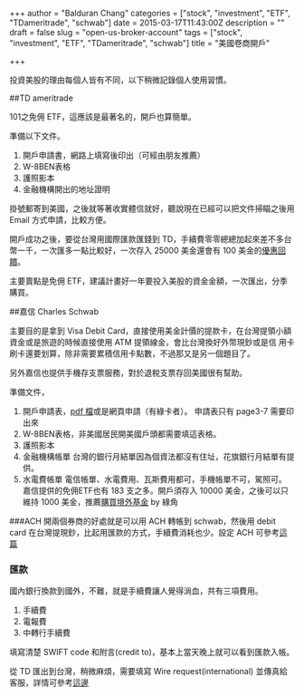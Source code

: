 +++
author = "Balduran Chang"
categories = ["stock", "investment", "ETF", "TDameritrade", "schwab"]
date = 2015-03-17T11:43:00Z
description = ""
draft = false
slug = "open-us-broker-account"
tags = ["stock", "investment", "ETF", "TDameritrade", "schwab"]
title = "美國卷商開戶"

+++


投資美股的理由每個人皆有不同，以下稍微記錄個人使用習慣。

##TD ameritrade

101之免佣 ETF，這應該是最著名的，開戶也算簡單。

準備以下文件。

1. 開戶申請書，網路上填寫後印出（可經由朋友推薦）
2. W-8BEN表格
3. 護照影本
4. 金融機構開出的地址證明

掛號郵寄到美國，之後就等著收實體信就好，聽說現在已經可以把文件掃瞄之後用 Email 方式申請，比較方便。

開戶成功之後，要從台灣用國際匯款匯錢到 TD，手續費零零總總加起來差不多台幣一千，一次匯多一點比較好，一次存入 25000 美金還會有 100 美金的[優惠回饋](https://www.tdameritrade.com/specialoffer.page)。

主要賣點是免佣 ETF，建議計畫好一年要投入美股的資金金額，一次匯出，分季購買。

##嘉信 Charles Schwab

主要目的是拿到 Visa Debit Card，直接使用美金計價的提款卡，在台灣提領小額資金或是旅遊的時候直接使用 ATM 提領線金，會比台灣換好外幣現鈔或是信 用卡刷卡還要划算，除非需要累積信用卡點數，不過那又是另一個題目了。

另外嘉信也提供手機存支票服務，對於退稅支票存回美國很有幫助。

準備文件，

1. 開戶申請表，[pdf 檔](http://international.schwab.com/public/international/nn/open_an_account?country=TW)或是網頁申請（有綠卡者）。
 申請表只有 page3-7 需要印出來
2. W-8BEN表格，非美國居民開美國戶頭都需要填這表格。
3. 護照影本
4. 金融機構帳單
 台灣的銀行月結單因為個資法都沒有住址，花旗銀行月結單有提供。
5. 水電費帳單
 電信帳單、水電費用、瓦斯費用都可，手機帳單不可，駕照可。
嘉信提供的免佣ETF也有 183 支之多。開戶須存入 10000 美金，之後可以只維持 1000 美金，推薦[購買境外基金](http://greenhornfinancefootnote.blogspot.tw/2013/01/killer-application-of-charles-schwabno.html) by 綠角

###ACH
開兩個券商的好處就是可以用 ACH 轉帳到 schwab，然後用 debit card 在台灣提現鈔，比起用匯款的方式，手續費消耗也少。設定 ACH 可參考[這篇](http://ribtw.blogspot.tw/2013/03/ach-td-firstrade-charles-schwab-justrade.html)

### 匯款
國內銀行換款到國外，不難，就是手續費讓人覺得淌血，共有三項費用。
1. 手續費
2. 電報費
3. 中轉行手續費

填寫清楚 SWIFT code 和附言(credit to)，基本上當天晚上就可以看到匯款入帳。

從 TD 匯出到台灣，稍微麻煩，需要填寫 Wire request(international) 並傳真給客服，詳情可參考[這邊](http://chrisinvestmentessay.blogspot.tw/2013/05/td-ameritrade.html)

